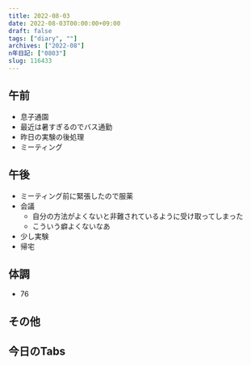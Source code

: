 ```yaml
---
title: 2022-08-03
date: 2022-08-03T00:00:00+09:00
draft: false
tags: ["diary", ""]
archives: ["2022-08"]
n年日記: ["0803"]
slug: 116433
---
```

## 午前
- 息子通園
- 最近は暑すぎるのでバス通勤
- 昨日の実験の後処理
- ミーティング
## 午後
- ミーティング前に緊張したので服薬
- 会議
  - 自分の方法がよくないと非難されているように受け取ってしまった
  - こういう癖よくないなあ
- 少し実験
- 帰宅
## 体調
- 76
## その他
## 今日のTabs
